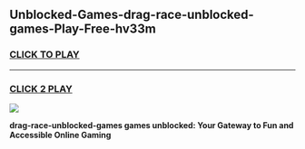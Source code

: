 
## Unblocked-Games-drag-race-unblocked-games-Play-Free-hv33m
<h3>
<a href="https://premium76.site?title=drag-race-unblocked-games&ref=20A">CLICK TO PLAY</a></h3>
<hr>

<h3>
<a href="https://premium76.site?title=drag-race-unblocked-games&ref=20A">CLICK 2 PLAY</a>
  
</h3>

<a href="https://premium76.site?title=drag-race-unblocked-games&ref=20A"><img src="https://clearcache.store/games.png"></a>


**drag-race-unblocked-games games unblocked: Your Gateway to Fun and Accessible Online Gaming**
